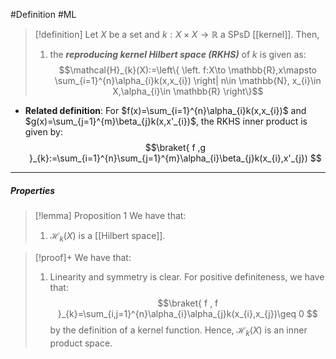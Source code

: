#Definition #ML 

> [!definition]
> Let $X$ be a set and $k:X\times X\to \mathbb{R}$ a SPsD [[kernel]]. Then,
> 1. the ***reproducing kernel Hilbert space (RKHS)*** of $k$ is given as: $$\mathcal{H}_{k}(X):=\left\{  \left. f:X\to \mathbb{R},x\mapsto \sum_{i=1}^{n}\alpha_{i}k(x,x_{i})    \right| n\in \mathbb{N}, x_{i}\in X,\alpha_{i}\in \mathbb{R} \right\}$$

- **Related definition**: For $f(x)=\sum_{i=1}^{n}\alpha_{i}k(x,x_{i})$ and $g(x)=\sum_{j=1}^{m}\beta_{j}k(x,x'_{i})$, the RKHS inner product is given by: $$\braket{ f ,g  }_{k}:=\sum_{i=1}^{n}\sum_{j=1}^{m}\alpha_{i}\beta_{j}k(x_{i},x'_{j}) $$

---
##### Properties
> [!lemma] Proposition 1
> We have that: 
> 1. $\mathcal{H}_{k}(X)$ is a [[Hilbert space]].

> [!proof]+
> We have that:
> 1. Linearity and symmetry is clear. For positive definiteness, we have that: $$\braket{ f , f }_{k}=\sum_{i,j=1}^{n}\alpha_{i}\alpha_{j}k(x_{i},x_{j})\geq 0 $$by the definition of a kernel function. Hence, $\mathcal{H}_{k}(X)$ is an inner product space. 